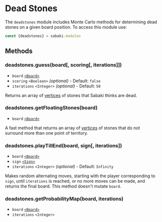 # Dead Stones

The `deadstones` module includes Monte Carlo methods for determining dead stones on a given board position. To access this module use:

~~~js
const {deadstones} = sabaki.modules
~~~

## Methods

### deadstones.guess(board[, scoring[, iterations]])

* `board` [`<Board>`](board.md)
* `scoring` `<Boolean>` *(optional)* - Default: `false`
* `iterations` `<Integer>` *(optional)* - Default: `50`

Returns an array of [vertices](vertex.md) of stones that Sabaki thinks are dead.

### deadstones.getFloatingStones(board)

* `board` [`<Board>`](board.md)

A fast method that returns an array of [vertices](vertex.md) of stones that do not surround more than one point of territory.

### deadstones.playTillEnd(board, sign[, iterations])

* `board` [`<Board>`](board.md)
* `sign` [`<Sign>`](sign.md)
* `iterations` `<Integer>` *(optional)* - Default: `Infinity`

Makes random alternating moves, starting with the player corresponding to `sign`, until `iterations` is reached, or no more moves can be made, and returns the final board. This method doesn't mutate `board`.

### deadstones.getProbabilityMap(board, iterations)

* `board` [`<Board>`](board.md)
* `iterations` `<Integer>`
